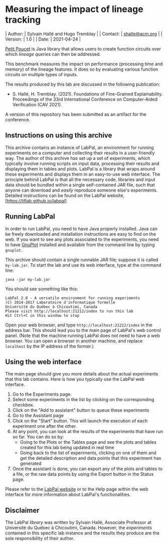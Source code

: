 Measuring the impact of lineage tracking
========================================

| Author:      | Sylvain Hallé and Hugo Tremblay |
| Contact:     | shalle@acm.org                  |
| Version:     | 1.0                             |
| Date:        | 2021-04-24                      |

[Petit Poucet](https://github.com/liflab/petitpoucet) is Java
library that allows users to create function circuits over which
*lineage queries* can then be addressed.

This benchmark measures the impact on performance (processing time and
memory) of the lineage features. It does so by evaluating various function
circuits on multiple types of inputs.

The results produced by this lab are discussed in the following publication:

- S. Hallé, H. Tremblay. (2021). Foundations of Fine-Grained Explainability.
  Proceedings of the 33rd International Conference on Computer-Aided
  Verification (CAV 2021).

A version of this repository has been submitted as an artifact for the
conference.

Instructions on using this archive
----------------------------------

This archive contains an instance of LabPal, an environment for running
experiments on a computer and collecting their results in a user-friendly way.
The author of this archive has set up a set of experiments, which typically
involve running scripts on input data, processing their results and displaying
them in tables and plots. LabPal is a library that wraps around these
experiments and displays them in an easy-to-use web interface. The principle
behind LabPal is that all the necessary code, libraries and input data should be
bundled within a single self-contained JAR file, such that anyone can download
and *easily* reproduce someone else's experiments. Detailed instructions can be
found on the LabPal website, [https://liflab.github.io/labpal]

Running LabPal
--------------

In order to run LabPal, you need to have Java properly installed. Java can be
freely downloaded and installation instructions are easy to find on the web.
If you want to see any plots associated to the experiments, you need to have
[GnuPlot](http://gnuplot.info) installed and available from the command line
by typing `gnuplot`.

This archive should contain a single runnable JAR file; suppose it is called
`my-lab.jar`. To start the lab and use its web interface, type at the command
line:

    java -jar my-lab.jar

You should see something like this:

    LabPal 2.8 - A versatile environment for running experiments
    (C) 2014-2017 Laboratoire d'informatique formelle
    Université du Québec à Chicoutimi, Canada
    Please visit http://localhost:21212/index to run this lab
    Hit Ctrl+C in this window to stop

Open your web browser, and type `http://localhost:21212/index` in the address
bar. This should lead you to the main page of LabPal's web control panel.
(Note that the machine running LabPal does not need to have a web browser.
You can open a browser in another machine, and replace `localhost` by the IP
address of the former.)

Using the web interface
-----------------------

The main page should give you more details about the actual experiments that
this lab contains. Here is how you typically use the LabPal web interface.

1. Go to the Experiments page.
2. Select some experiments in the list by clicking on the corresponding
   checkbox.
3. Click on the "Add to assistant" button to queue these experiments
4. Go to the Assistant page
5. Click on the "Start" button. This will launch the execution of each
   experiment one after the other.
6. At any point, you can look at the results of the experiments that have run so
   far. You can do so by:
   - Going to the Plots or the Tables page and see the plots and tables created
     for this lab being updated in real time
   - Going back to the list of experiments, clicking on one of them and get the
     detailed description and data points that this experiment has generated
7. Once the assistant is done, you can export any of the plots and tables to a
   file, or the raw data points by using the Export button in the Status page.

Please refer to the [LabPal website](https://liflab.github.io/labpal)
or to the Help page within the web interface for more information about
LabPal's functionalities.

Disclaimer
----------

The LabPal *library* was written by Sylvain Hallé, Associate Professor at
Université du Québec à Chicoutimi, Canada. However, the *experiments* contained 
in this specific lab instance and the results they produce are the sole
responsibility of their author.

<!-- :maxLineLen=80: -->